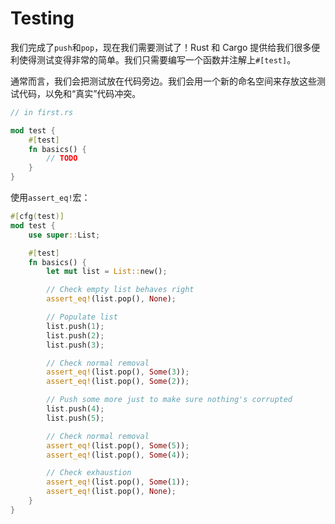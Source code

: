 # Testing

我们完成了`push`和`pop`，现在我们需要测试了！Rust 和 Cargo 提供给我们很多便利使得测试变得非常的简单。我们只需要编写一个函数并注解上`#[test]`。

通常而言，我们会把测试放在代码旁边。我们会用一个新的命名空间来存放这些测试代码，以免和“真实”代码冲突。

```rust
// in first.rs

mod test {
    #[test]
    fn basics() {
        // TODO
    }
}
```

使用`assert_eq!`宏：

```rust
#[cfg(test)]
mod test {
    use super::List;

    #[test]
    fn basics() {
        let mut list = List::new();

        // Check empty list behaves right
        assert_eq!(list.pop(), None);

        // Populate list
        list.push(1);
        list.push(2);
        list.push(3);

        // Check normal removal
        assert_eq!(list.pop(), Some(3));
        assert_eq!(list.pop(), Some(2));

        // Push some more just to make sure nothing's corrupted
        list.push(4);
        list.push(5);

        // Check normal removal
        assert_eq!(list.pop(), Some(5));
        assert_eq!(list.pop(), Some(4));

        // Check exhaustion
        assert_eq!(list.pop(), Some(1));
        assert_eq!(list.pop(), None);
    }
}
```
